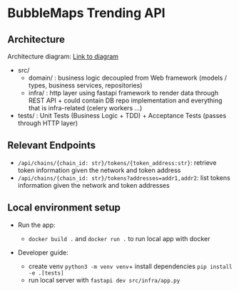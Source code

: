 # BubbleMaps Trending API 

## Architecture

Architecture diagram: [Link to diagram](https://lucid.app/lucidspark/d43fcdde-9195-49a0-90b1-045cc3eef87b/edit?viewport_loc=-2603%2C-656%2C3326%2C1553%2C0_0&invitationId=inv_b3fca50b-81b2-49d3-aa49-6757510b549c)

- src/ 
  - domain/ : business logic decoupled from Web framework (models / types, business services, repositories)
  - infra/ : http layer using fastapi framework to render data through REST API + could contain DB repo implementation and everything that is infra-related (celery workers ...)
- tests/ : Unit Tests (Business Logic + TDD) + Acceptance Tests (passes through HTTP layer)

## Relevant Endpoints 
- ```/api/chains/{chain_id: str}/tokens/{token_address:str}```: retrieve token information given the network and token address 
- ```/api/chains/{chain_id: str}/tokens?addresses=addr1,addr2```: list tokens information given the network and token addresses 


## Local environment setup
- Run the app:
  - ``docker build .`` and ``docker run .`` to run local app with docker

- Developer guide:
  - create venv ``python3 -m venv venv``+ install dependencies ``pip install -e .[tests]``
  - run local server with ``fastapi dev src/infra/app.py``
  